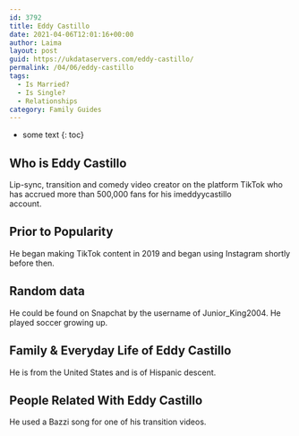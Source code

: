 ```yaml
---
id: 3792
title: Eddy Castillo
date: 2021-04-06T12:01:16+00:00
author: Laima
layout: post
guid: https://ukdataservers.com/eddy-castillo/
permalink: /04/06/eddy-castillo
tags:
  - Is Married?
  - Is Single?
  - Relationships
category: Family Guides
---
```


* some text
{: toc}


## Who is Eddy Castillo
                  
                  
                  
Lip-sync, transition and comedy video creator on the platform TikTok who has accrued more than 500,000 fans for his imeddyycastillo<br /> account.
                  
              
            
              
            
                
                
                
## Prior to Popularity
                  
                  
                  
He began making TikTok content in 2019 and began using Instagram shortly before then.
                  
              
            
              
            
                
                
                
## Random data
                  
                  
                  
He could be found on Snapchat by the username of Junior_King2004. He played soccer growing up.
                  
              
            
              
            
                
                
                
## Family & Everyday Life of Eddy Castillo
                  
                  
                  
He is from the United States and is of Hispanic descent.
                  
              
            
              
            
                
                
                
## People Related With Eddy Castillo
                  
                  
                  
He used a Bazzi song for one of his transition videos.
                  
              
            
              
            
                
              
            
              
              
            
            
              
            
          
          
          